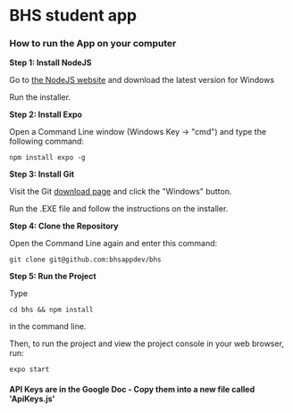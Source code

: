 # BHS student app

### How to run the App on your computer

**Step 1: Install NodeJS**

Go to [the NodeJS website](https://nodejs.org/downloads) and download the latest version for Windows

Run the installer.

**Step 2: Install Expo**

Open a Command Line window (Windows Key -> "cmd") and type the following command:
```
npm install expo -g
```

**Step 3: Install Git**

Visit the Git [download page](https://git-scm.com/downloads) and click the "Windows" button.

Run the .EXE file and follow the instructions on the installer.

**Step 4: Clone the Repository**

Open the Command Line again and enter this command:
```
git clone git@github.com:bhsappdev/bhs
```

**Step 5: Run the Project**

Type
```
cd bhs && npm install
```
in the command line.

Then, to run the project and view the project console in your web browser, run:
```
expo start
```

#### API Keys are in the Google Doc - Copy them into a new file called 'ApiKeys.js'